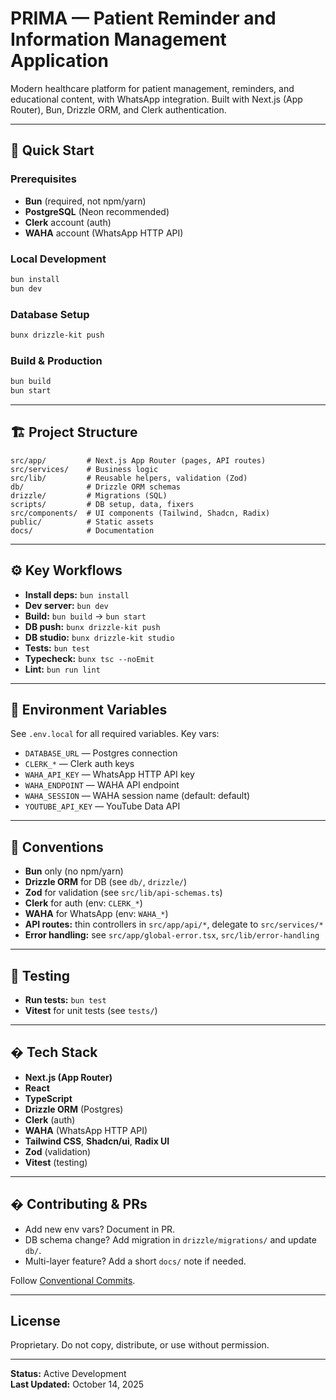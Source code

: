 # PRIMA — Patient Reminder and Information Management Application

Modern healthcare platform for patient management, reminders, and educational content, with WhatsApp integration. Built with Next.js (App Router), Bun, Drizzle ORM, and Clerk authentication.

---

## 🚀 Quick Start

### Prerequisites

- **Bun** (required, not npm/yarn)
- **PostgreSQL** (Neon recommended)
- **Clerk** account (auth)
- **WAHA** account (WhatsApp HTTP API)

### Local Development

```sh
bun install
bun dev
```

### Database Setup

```sh
bunx drizzle-kit push
```

### Build & Production

```sh
bun build
bun start
```

---

## 🏗️ Project Structure

```
src/app/         # Next.js App Router (pages, API routes)
src/services/    # Business logic
src/lib/         # Reusable helpers, validation (Zod)
db/              # Drizzle ORM schemas
drizzle/         # Migrations (SQL)
scripts/         # DB setup, data, fixers
src/components/  # UI components (Tailwind, Shadcn, Radix)
public/          # Static assets
docs/            # Documentation
```

---

## ⚙️ Key Workflows

- **Install deps:** `bun install`
- **Dev server:** `bun dev`
- **Build:** `bun build` → `bun start`
- **DB push:** `bunx drizzle-kit push`
- **DB studio:** `bunx drizzle-kit studio`
- **Tests:** `bun test`
- **Typecheck:** `bunx tsc --noEmit`
- **Lint:** `bun run lint`

---

## 🔑 Environment Variables

See `.env.local` for all required variables. Key vars:

- `DATABASE_URL` — Postgres connection
- `CLERK_*` — Clerk auth keys
- `WAHA_API_KEY` — WhatsApp HTTP API key
- `WAHA_ENDPOINT` — WAHA API endpoint
- `WAHA_SESSION` — WAHA session name (default: default)
- `YOUTUBE_API_KEY` — YouTube Data API

---

## 🧩 Conventions

- **Bun** only (no npm/yarn)
- **Drizzle ORM** for DB (see `db/`, `drizzle/`)
- **Zod** for validation (see `src/lib/api-schemas.ts`)
- **Clerk** for auth (env: `CLERK_*`)
- **WAHA** for WhatsApp (env: `WAHA_*`)
- **API routes:** thin controllers in `src/app/api/*`, delegate to `src/services/*`
- **Error handling:** see `src/app/global-error.tsx`, `src/lib/error-handling`

---

## 🧪 Testing

- **Run tests:** `bun test`
- **Vitest** for unit tests (see `tests/`)

---

## �️ Tech Stack

- **Next.js (App Router)**
- **React**
- **TypeScript**
- **Drizzle ORM** (Postgres)
- **Clerk** (auth)
- **WAHA** (WhatsApp HTTP API)
- **Tailwind CSS**, **Shadcn/ui**, **Radix UI**
- **Zod** (validation)
- **Vitest** (testing)

---

## � Contributing & PRs

- Add new env vars? Document in PR.
- DB schema change? Add migration in `drizzle/migrations/` and update `db/`.
- Multi-layer feature? Add a short `docs/` note if needed.

Follow [Conventional Commits](https://www.conventionalcommits.org/).

---

## License

Proprietary. Do not copy, distribute, or use without permission.

---

**Status:** Active Development  
**Last Updated:** October 14, 2025

